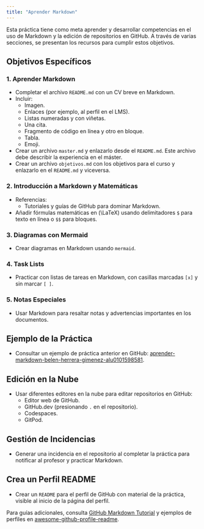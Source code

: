 ```yaml
---
title: "Aprender Markdown"
---
```


Esta práctica tiene como meta aprender y desarrollar competencias en el uso de Markdown y la edición de repositorios en GitHub. A través de varias secciones, se presentan los recursos para cumplir estos objetivos.

## Objetivos Específicos

### 1. **Aprender Markdown**

- Completar el archivo `README.md` con un CV breve en Markdown.
- Incluir:
  - Imagen.
  - Enlaces (por ejemplo, al perfil en el LMS).
  - Listas numeradas y con viñetas.
  - Una cita.
  - Fragmento de código en línea y otro en bloque.
  - Tabla.
  - Emoji.
- Crear un archivo `master.md` y enlazarlo desde el `README.md`. Este archivo debe describir la experiencia en el máster.
- Crear un archivo `objetivos.md` con los objetivos para el curso y enlazarlo en el `README.md` y viceversa.

### 2. **Introducción a Markdown y Matemáticas**

- Referencias:
  - Tutoriales y guías de GitHub para dominar Markdown.
- Añadir fórmulas matemáticas en \(\LaTeX\) usando delimitadores `$` para texto en línea o `$$` para bloques.

### 3. **Diagramas con Mermaid**

- Crear diagramas en Markdown usando `mermaid`.

### 4. **Task Lists**

- Practicar con listas de tareas en Markdown, con casillas marcadas `[x]` y sin marcar `[ ]`.

### 5. **Notas Especiales**

- Usar Markdown para resaltar notas y advertencias importantes en los documentos.

## Ejemplo de la Práctica

- Consultar un ejemplo de práctica anterior en GitHub: [aprender-markdown-belen-herrera-gimenez-alu0101598581](https://github.com/ULL-MFP-AET-2223/aprender-markdown-belen-herrera-gimenez-alu0101598581).

## Edición en la Nube

- Usar diferentes editores en la nube para editar repositorios en GitHub:
  - Editor web de GitHub.
  - GitHub.dev (presionando `.` en el repositorio).
  - Codespaces.
  - GitPod.

## Gestión de Incidencias

- Generar una incidencia en el repositorio al completar la práctica para notificar al profesor y practicar Markdown.

## Crea un Perfil README

- Crear un `README` para el perfil de GitHub con material de la práctica, visible al inicio de la página del perfil.

Para guías adicionales, consulta [GitHub Markdown Tutorial](https://guides.github.com/features/mastering-markdown/) y ejemplos de perfiles en [awesome-github-profile-readme](https://github.com/abhisheknaiidu/awesome-github-profile-readme).
